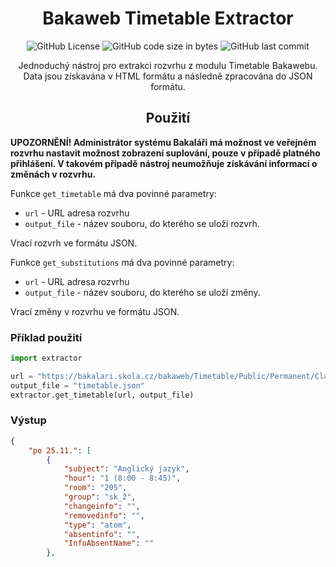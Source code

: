 <div align="center">

  <h1>Bakaweb Timetable Extractor</h1>

  ![GitHub License](https://img.shields.io/github/license/MortikCZ/Bakaweb-Timetable-Extractor)
  ![GitHub code size in bytes](https://img.shields.io/github/languages/code-size/MortikCZ/Bakaweb-Timetable-Extractor)
  ![GitHub last commit](https://img.shields.io/github/last-commit/MortikCZ/Bakaweb-Timetable-Extractor)

  <p>Jednoduchý nástroj pro extrakci rozvrhu z modulu Timetable Bakawebu. Data jsou získavána v HTML formátu a následně zpracována do JSON formátu.</p>
  
</div>
<h2 align = "center">Použití</h2>

<b>UPOZORNĚNÍ! Administrátor systému Bakaláři má možnost ve veřejném rozvrhu nastavit možnost zobrazení suplování, pouze v případě platného přihlášení. V takovém případě nástroj neumožňuje získávání informací o změnách v rozvrhu.</b>

Funkce `get_timetable` má dva povinné parametry:
- `url` - URL adresa rozvrhu
- `output_file` - název souboru, do kterého se uloží rozvrh.

Vrací rozvrh ve formátu JSON.

Funkce `get_substitutions` má dva povinné parametry:
- `url` - URL adresa rozvrhu
- `output_file` - název souboru, do kterého se uloží změny.

Vrací změny v rozvrhu ve formátu JSON.

### Příklad použití
```python
import extractor

url = "https://bakalari.skola.cz/bakaweb/Timetable/Public/Permanent/Class/4U"
output_file = "timetable.json"
extractor.get_timetable(url, output_file)
```

### Výstup
```json
{
    "po 25.11.": [
        {
            "subject": "Anglický jazyk",
            "hour": "1 (8:00 - 8:45)",
            "room": "205",
            "group": "sk_2",
            "changeinfo": "",
            "removedinfo": "",
            "type": "atom",
            "absentinfo": "",
            "InfoAbsentName": ""
        },
```







